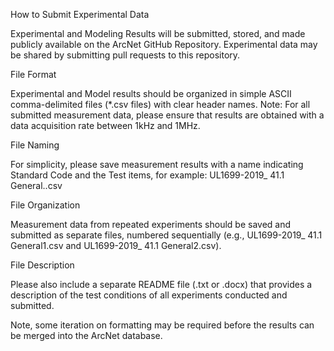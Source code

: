 How to Submit Experimental Data

Experimental and Modeling Results will be submitted, stored, and made publicly available on the ArcNet GitHub Repository. Experimental data may be shared by submitting pull requests to this repository.

File Format

Experimental and Model results should be organized in simple ASCII comma-delimited files (*.csv files) with clear header names. Note: For all submitted measurement data, please ensure that results are obtained with a data acquisition rate between 1kHz and 1MHz.

File Naming

For simplicity, please save measurement results with a name indicating Standard Code and the Test items, for example: UL1699-2019_ 41.1 General..csv

File Organization

Measurement data from repeated experiments should be saved and submitted as separate files, numbered sequentially (e.g., UL1699-2019_ 41.1 General1.csv and UL1699-2019_ 41.1 General2.csv).

File Description

Please also include a separate README file (.txt or .docx) that provides a description of the test conditions of all experiments conducted and submitted.

Note, some iteration on formatting may be required before the results can be merged into the ArcNet database.
